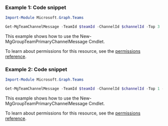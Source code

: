 ### Example 1: Code snippet

```powershellImport-Module Microsoft.Graph.Teams

Get-MgTeamChannelMessage -TeamId $teamId -ChannelId $channelId -Top 3
```
This example shows how to use the New-MgGroupTeamPrimaryChannelMessage Cmdlet.
To learn about permissions for this resource, see the [permissions reference](/graph/permissions-reference).

### Example 2: Code snippet

```powershellImport-Module Microsoft.Graph.Teams

Get-MgTeamChannelMessage -TeamId $teamId -ChannelId $channelId -Top 1 -ExpandProperty "replies"
```
This example shows how to use the New-MgGroupTeamPrimaryChannelMessage Cmdlet.
To learn about permissions for this resource, see the [permissions reference](/graph/permissions-reference).


